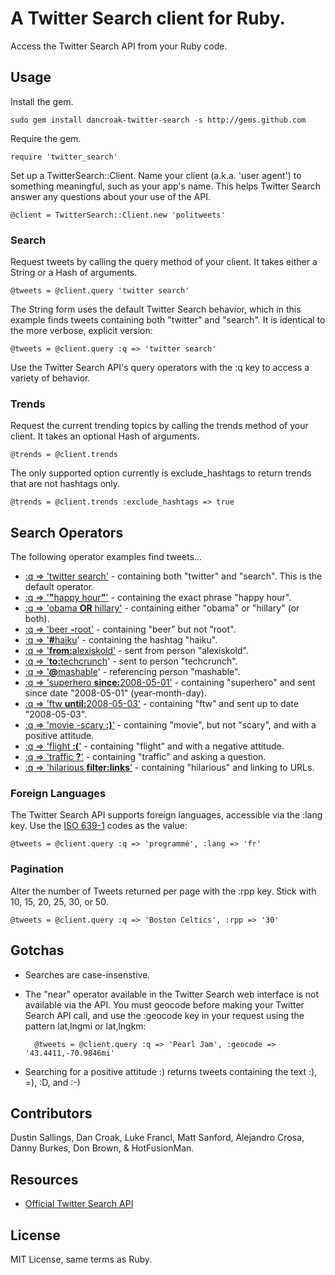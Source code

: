 # A Twitter Search client for Ruby.

Access the Twitter Search API from your Ruby code.

## Usage

Install the gem.

    sudo gem install dancroak-twitter-search -s http://gems.github.com

Require the gem.

    require 'twitter_search'

Set up a TwitterSearch::Client. Name your client (a.k.a. 'user agent') to something meaningful, such as your app's name. This helps Twitter Search answer any questions about your use of the API.

    @client = TwitterSearch::Client.new 'politweets'

### Search

Request tweets by calling the query method of your client. It takes either a String or a Hash of arguments.

    @tweets = @client.query 'twitter search'

The String form uses the default Twitter Search behavior, which in this example finds tweets containing both "twitter" and "search". It is identical to the more verbose, explicit version:

    @tweets = @client.query :q => 'twitter search'

Use the Twitter Search API's query operators with the :q key to access a variety of behavior.

### Trends

Request the current trending topics by calling the trends method of your client. It takes an optional Hash of arguments.

    @trends = @client.trends

The only supported option currently is exclude_hashtags to return trends that are not hashtags only.

    @trends = @client.trends :exclude_hashtags => true

## Search Operators

The following operator examples find tweets...

* <a href="http://search.twitter.com/search?q=twitter+search">:q => 'twitter search'</a> - containing both "twitter" and "search". This is the default operator. 
* <a href="http://search.twitter.com/search?q=%22happy+hour%22">:q => '<b>"</b>happy hour<b>"</b>'</a> - containing the exact phrase "happy hour".
* <a href="http://search.twitter.com/search?q=obama+OR+hillary">:q => 'obama <b>OR</b> hillary'</a> - containing either "obama" or "hillary" (or both).
* <a href="http://search.twitter.com/search?q=beer+-root">:q => 'beer <b>-</b>root'</a> - containing "beer" but not "root".
* <a href="http://search.twitter.com/search?q=%23haiku">:q => '<b>#</b>haiku</a>' - containing the hashtag "haiku".
* <a href="http://search.twitter.com/search?q=from%3Aalexiskold">:q => '<b>from:</b>alexiskold'</a> - sent from person "alexiskold".
* <a href="http://search.twitter.com/search?q=to%3Atechcrunch">:q => '<b>to:</b>techcrunch</a>' - sent to person "techcrunch".
* <a href="http://search.twitter.com/search?q=%40mashable">:q => '<b>@</b>mashable</a>' - referencing person "mashable".
* <a href="http://search.twitter.com/search?q=superhero+since%3A2008-05-01">:q => 'superhero <b>since:</b>2008-05-01'</a> - containing "superhero" and sent since date "2008-05-01" (year-month-day).
* <a href="http://search.twitter.com/search?q=ftw+until%3A2008-05-03">:q => 'ftw <b>until:</b>2008-05-03'</a> - containing "ftw" and sent up to date "2008-05-03".
* <a href="http://search.twitter.com/search?q=movie+-scary+%3A%29">:q => 'movie -scary <b>:)</b>'</a> - containing "movie", but not "scary", and with a positive attitude.
* <a href="http://search.twitter.com/search?q=flight+%3A%28">:q => 'flight <b>:(</b>'</a> - containing "flight" and with a negative attitude.
* <a href="http://search.twitter.com/search?q=traffic+%3F">:q => 'traffic <b>?</b>'</a> - containing "traffic" and asking a question.
* <a href="http://search.twitter.com/search?q=hilarious+filter%3Alinks">:q => 'hilarious <b>filter:links</b>'</a> - containing "hilarious" and linking to URLs.

### Foreign Languages

The Twitter Search API supports foreign languages, accessible via the :lang key. Use the [ISO 639-1](http://en.wikipedia.org/wiki/ISO_639-1) codes as the value:

    @tweets = @client.query :q => 'programmé', :lang => 'fr'

### Pagination

Alter the number of Tweets returned per page with the :rpp key. Stick with 10, 15, 20, 25, 30, or 50.

    @tweets = @client.query :q => 'Boston Celtics', :rpp => '30'

## Gotchas

* Searches are case-insenstive.
* The "near" operator available in the Twitter Search web interface is not available via the API. You must geocode before making your Twitter Search API call, and use the :geocode key in your request using the pattern lat,lngmi or lat,lngkm:

        @tweets = @client.query :q => 'Pearl Jam', :geocode => '43.4411,-70.9846mi'

* Searching for a positive attitude :) returns tweets containing the text :), =), :D, and :-)

## Contributors

Dustin Sallings, Dan Croak, Luke Francl, Matt Sanford, Alejandro Crosa, Danny Burkes, Don Brown, & HotFusionMan.

## Resources

* [Official Twitter Search API](http://apiwiki.twitter.com/Twitter-API-Documentation)

## License

MIT License, same terms as Ruby.
